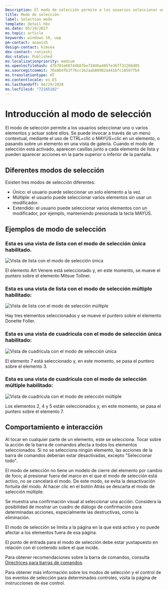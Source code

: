 ```yaml
---
Description: El modo de selección permite a los usuarios seleccionar uno o varios elementos y actuar sobre ellos.
title: Modo de selección
label: Selection mode
template: detail.hbs
ms.date: 05/19/2017
ms.topic: article
keywords: windows 10, uwp
pm-contact: anawish
design-contact: kimsea
dev-contact: ranjeshj
doc-status: Published
ms.localizationpriority: medium
ms.openlocfilehash: d7b781e6074468fbe73446e4057e36ff31266d05
ms.sourcegitcommit: 76e8b4fb3f76cc162aab80982a441bfc18507fb4
ms.translationtype: HT
ms.contentlocale: es-ES
ms.lasthandoff: 04/29/2020
ms.locfileid: "72165102"
---
```

# <a name="selection-mode-overview"></a>Introducción al modo de selección

El modo de selección permite a los usuarios seleccionar uno o varios elementos y actuar sobre ellos. Se puede invocar a través de un menú contextual, mediante el uso de CTRL+clic o MAYÚS+clic en un elemento, o pasando sobre un elemento en una vista de galería. Cuando el modo de selección está activado, aparecen casillas junto a cada elemento de lista y pueden aparecer acciones en la parte superior o inferior de la pantalla.

## <a name="different-selection-modes"></a>Diferentes modos de selección
Existen tres modos de selección diferentes:

- Único: el usuario puede seleccionar un solo elemento a la vez.
- Múltiple: el usuario puede seleccionar varios elementos sin usar un modificador.
- Extendido: el usuario puede seleccionar varios elementos con un modificador, por ejemplo, manteniendo presionada la tecla MAYÚS.

## <a name="selection-mode-examples"></a>Ejemplos de modo de selección
### <a name="here-is-a-listview-with-single-selection-mode-enabled"></a>Esta es una vista de lista con el modo de selección única habilitado.
![Vista de lista con el modo de selección única](images/listview-selection-single.png)

El elemento Art Venere está seleccionado y, en este momento, se mueve el puntero sobre el elemento Mitsue Tollner.

### <a name="here-is-a-listview-with-multiple-selection-mode-enabled"></a>Esta es una vista de lista con el modo de selección múltiple habilitado:
![Vista de lista con el modo de selección múltiple](images/listview-selection-multiple.png)

Hay tres elementos seleccionados y se mueve el puntero sobre el elemento Donette Foller.

### <a name="here-is-a-gridview-with-single-selection-mode-enabled"></a>Esta es una vista de cuadrícula con el modo de selección única habilitado:
![Vista de cuadrícula con el modo de selección única](images/gridview-selection-single.png)

El elemento 7 está seleccionado y, en este momento, se pasa el puntero sobre el elemento 3.

### <a name="here-is-a-gridview-with-multiple-selection-mode-enabled"></a>Esta es una vista de cuadrícula con el modo de selección múltiple habilitado:
![Vista de cuadrícula con el modo de selección múltiple](images/gridview-selection-multiple.png)

Los elementos 2, 4 y 5 están seleccionados y, en este momento, se pasa el puntero sobre el elemento 7.

## <a name="behavior-and-interaction"></a>Comportamiento e interacción
Al tocar en cualquier parte de un elemento, este se selecciona. Tocar sobre la acción de la barra de comandos afecta a todos los elementos seleccionados. Si no se selecciona ningún elemento, las acciones de la barra de comandos deberían estar desactivadas, excepto "Seleccionar todo".

El modo de selección no tiene un modelo de cierre del elemento por cambio de foco; al presionar fuera del marco en el que el modo de selección está activo, no se cancelará el modo. De este modo, se evita la desactivación fortuita del modo. Al hacer clic en el botón Atrás se descarta el modo de selección múltiple.

Se muestra una confirmación visual al seleccionar una acción. Considera la posibilidad de mostrar un cuadro de diálogo de confirmación para determinadas acciones, especialmente las destructivas, como la eliminación.

El modo de selección se limita a la página en la que está activo y no puede afectar a los elementos fuera de esa página.

El punto de entrada para el modo de selección debe estar yuxtapuesto en relación con el contenido sobre el que incide.

Para obtener recomendaciones sobre la barra de comandos, consulta [Directrices para barras de comandos](app-bars.md).

Para obtener más información sobre los modos de selección y el control de los eventos de selección para determinados controles, visita la página de instrucciones de ese control.
